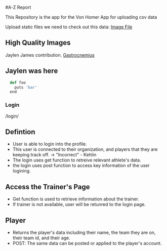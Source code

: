 #A-Z Report  

This Repository is the app for the Von Homer App for uploading csv data


Upload static files we need to check out this data: 
[Image File]('https://www.caktusgroup.com/blog/2014/11/10/Using-Amazon-S3-to-store-your-Django-sites-static-and-media-files/')

## High Quality Images
Jaylen James contribution.
[Gastrocnemius]('https://www.docpods.com/Default.aspx?PageID=2526802&A=SearchResult&SearchID=9786305&ObjectID=2526802&ObjectType=1')

## Jaylen was here

```python
  def foo
    puts 'bar'
  end
```

### Login 
/login/

## Defintion 
- User is able to login into the profile.
- This user is connected to their organization, and players that they are keeping track off. -> "Incorrect" - Kehlin
- The login uses get function to retreive relevant athlete's data.
- the login uses post function to access key information of the user logining.

## Access the Trainer's Page
- Get function is used to retrieve information about the trainer.
- If trainer is not available, user will be retunred to the login page.


## Player
- Returns the player's data including their name, the team they are on, their team id, and their age.
- POST: The same data can be posted or applied to the player's account.





